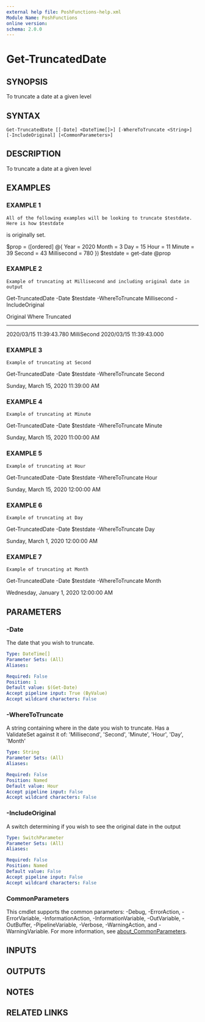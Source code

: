 ```yaml
---
external help file: PoshFunctions-help.xml
Module Name: PoshFunctions
online version:
schema: 2.0.0
---
```


# Get-TruncatedDate

## SYNOPSIS
To truncate a date at a given level

## SYNTAX

```
Get-TruncatedDate [[-Date] <DateTime[]>] [-WhereToTruncate <String>] [-IncludeOriginal] [<CommonParameters>]
```

## DESCRIPTION
To truncate a date at a given level

## EXAMPLES

### EXAMPLE 1
```
All of the following examples will be looking to truncate $testdate. Here is how $testdate
```

is originally set.

$prop = (\[ordered\] @{
    Year = 2020
    Month = 3
    Day = 15
    Hour = 11
    Minute = 39
    Second = 43
    Millisecond = 780
})
$testdate = get-date @prop

### EXAMPLE 2
```
Example of truncating at Millisecond and including original date in output
```

Get-TruncatedDate -Date $testdate -WhereToTruncate Millisecond -IncludeOriginal

Original                Where       Truncated
--------                -----       ---------
2020/03/15 11:39:43.780 MilliSecond 2020/03/15 11:39:43.000

### EXAMPLE 3
```
Example of truncating at Second
```

Get-TruncatedDate -Date $testdate -WhereToTruncate Second

Sunday, March 15, 2020 11:39:00 AM

### EXAMPLE 4
```
Example of truncating at Minute
```

Get-TruncatedDate -Date $testdate -WhereToTruncate Minute

Sunday, March 15, 2020 11:00:00 AM

### EXAMPLE 5
```
Example of truncating at Hour
```

Get-TruncatedDate -Date $testdate -WhereToTruncate Hour

Sunday, March 15, 2020 12:00:00 AM

### EXAMPLE 6
```
Example of truncating at Day
```

Get-TruncatedDate -Date $testdate -WhereToTruncate Day

Sunday, March 1, 2020 12:00:00 AM

### EXAMPLE 7
```
Example of truncating at Month
```

Get-TruncatedDate -Date $testdate -WhereToTruncate Month

Wednesday, January 1, 2020 12:00:00 AM

## PARAMETERS

### -Date
The date that you wish to truncate.

```yaml
Type: DateTime[]
Parameter Sets: (All)
Aliases:

Required: False
Position: 1
Default value: $(Get-Date)
Accept pipeline input: True (ByValue)
Accept wildcard characters: False
```

### -WhereToTruncate
A string containing where in the date you wish to truncate.
Has a ValidateSet
against it of: 'Millisecond', 'Second', 'Minute', 'Hour', 'Day', 'Month'

```yaml
Type: String
Parameter Sets: (All)
Aliases:

Required: False
Position: Named
Default value: Hour
Accept pipeline input: False
Accept wildcard characters: False
```

### -IncludeOriginal
A switch determining if you wish to see the original date in the output

```yaml
Type: SwitchParameter
Parameter Sets: (All)
Aliases:

Required: False
Position: Named
Default value: False
Accept pipeline input: False
Accept wildcard characters: False
```

### CommonParameters
This cmdlet supports the common parameters: -Debug, -ErrorAction, -ErrorVariable, -InformationAction, -InformationVariable, -OutVariable, -OutBuffer, -PipelineVariable, -Verbose, -WarningAction, and -WarningVariable. For more information, see [about_CommonParameters](http://go.microsoft.com/fwlink/?LinkID=113216).

## INPUTS

## OUTPUTS

## NOTES

## RELATED LINKS
